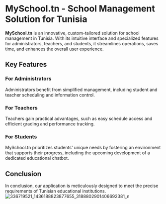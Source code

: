 # MySchool.tn - School Management Solution for Tunisia

**MySchool.tn** is an innovative, custom-tailored solution for school management in Tunisia. With its intuitive interface and specialized features for administrators, teachers, and students, it streamlines operations, saves time, and enhances the overall user experience.

## Key Features

### For Administrators
Administrators benefit from simplified management, including student and teacher scheduling and information control.

### For Teachers
Teachers gain practical advantages, such as easy schedule access and efficient grading and performance tracking.

### For Students
MySchool.tn prioritizes students' unique needs by fostering an environment that supports their progress, including the upcoming development of a dedicated educational chatbot.

## Conclusion

In conclusion, our application is meticulously designed to meet the precise requirements of Tunisian educational institutions.
![336719521_1436188823877655_3188802901406692381_n](https://github.com/MokniAhmed/My_School_BackEnd/assets/70019572/47528071-bfbb-4700-98aa-b625c626a9b3)
